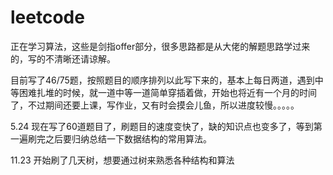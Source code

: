 # leetcode
正在学习算法，这些是剑指offer部分，很多思路都是从大佬的解题思路学过来的，写的不清晰还请谅解。

目前写了46/75题，按照题目的顺序排列以此写下来的，基本上每日两道，遇到中等困难扎堆的时候，就一道中等一道简单穿插着做，开始也将近有一个月的时间了，不过期间还要上课，写作业，又有时会摸会儿鱼，所以进度较慢。。。。。


5.24
现在写了60道题目了，刷题目的速度变快了，缺的知识点也变多了，等到第一遍刷完之后要归纳总结一下数据结构的常用算法。

11.23
开始刷了几天树，想要通过树来熟悉各种结构和算法